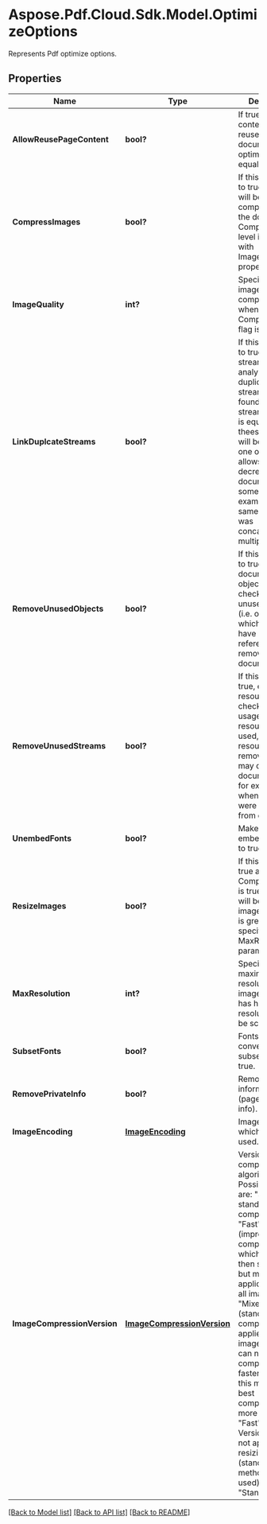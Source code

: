﻿# Aspose.Pdf.Cloud.Sdk.Model.OptimizeOptions
Represents Pdf optimize options.

## Properties

Name | Type | Description | Notes
------------ | ------------- | ------------- | -------------
**AllowReusePageContent** | **bool?** | If true page contents will be reused when document is optimized for equal pages. | [optional] 
**CompressImages** | **bool?** | If this flag is set to true images will be compressed in the document. Compression level is specified with ImageQuality property. | [optional] 
**ImageQuality** | **int?** | Specifies level of image compression when CompressImages flag is used. | [optional] 
**LinkDuplcateStreams** | **bool?** | If this flag is set to true, Resource streams will be analyzed. If duplicate streams are found (i.e. if stream contents is equal), then thees streams will be stored as one object.  This allows to decrease document size in some cases (for example, when same document was concatenated multiple times). | [optional] 
**RemoveUnusedObjects** | **bool?** | If this flag is set to true, all document objects will be checked and unused objects (i.e. objects which does not have any reference) are removed from document. | [optional] 
**RemoveUnusedStreams** | **bool?** | If this flag set to true, every resource is checked on it&#39;s usage. If resource is never used, then resources is removed. This may decrease document size for example when pages were extracted from document.  | [optional] 
**UnembedFonts** | **bool?** | Make fonts not embedded if set to true.  | [optional] 
**ResizeImages** | **bool?** | If this flag set to true and CompressImages is true images will be resized if image resolution is greater then specified MaxResolution parameter. | [optional] 
**MaxResolution** | **int?** | Specifies maximum resolution of images. If image has higher resolution it will be scaled. | [optional] 
**SubsetFonts** | **bool?** | Fonts will be converted into subsets if set to true. | [optional] 
**RemovePrivateInfo** | **bool?** | Remove private information (page piece info). | [optional] 
**ImageEncoding** | [**ImageEncoding**](ImageEncoding.md) | Image encode which will be used. | [optional] 
**ImageCompressionVersion** | [**ImageCompressionVersion**](ImageCompressionVersion.md) | Version of compression algorithm. Possible values are: &quot;Standard&quot; - standard compression, &quot;Fast&quot; - fast (improved compression which is faster then standard but may be applicable not for all images), &quot;Mixed&quot; - mixed (standard compression is applied to images which can not be compressed by  faster algorithm, this may give best compression but more slow then &quot;Fast&quot; algorithm. Version &quot;Fast&quot; is not applicable for resizing images (standard method will be used). Default is &quot;Standard&quot;. | [optional] 

[[Back to Model list]](../README.md#documentation-for-models) [[Back to API list]](../README.md#documentation-for-api-endpoints) [[Back to README]](../README.md)

